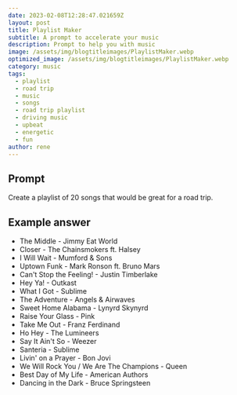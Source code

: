 ```yaml
---
date: 2023-02-08T12:28:47.021659Z
layout: post
title: Playlist Maker
subtitle: A prompt to accelerate your music
description: Prompt to help you with music 
image: /assets/img/blogtitleimages/PlaylistMaker.webp
optimized_image: /assets/img/blogtitleimages/PlaylistMaker.webp
category: music
tags:
  - playlist
  - road trip
  - music
  - songs
  - road trip playlist
  - driving music
  - upbeat
  - energetic
  - fun
author: rene
---
```


## Prompt

  <div class='promptinnerdivtop'>
    <div class='prompttextdiv'>
    <p>Create a playlist of 20 songs that would be great for a road trip.</p>
    </div>
  </div>


## Example answer
  <div class='promptinnerdivbottom' >
    <div class='prompttextdiv'>
    <p>

<ul>
  <li>The Middle - Jimmy Eat World</li>
  <li>Closer - The Chainsmokers ft. Halsey</li>
  <li>I Will Wait - Mumford & Sons</li>
  <li>Uptown Funk - Mark Ronson ft. Bruno Mars</li>
  <li>Can't Stop the Feeling! - Justin Timberlake</li>
  <li>Hey Ya! - Outkast</li>
  <li>What I Got - Sublime</li>
  <li>The Adventure - Angels & Airwaves</li>
  <li>Sweet Home Alabama - Lynyrd Skynyrd</li>
  <li>Raise Your Glass - Pink</li>
  <li>Take Me Out - Franz Ferdinand</li>
  <li>Ho Hey - The Lumineers</li>
  <li>Say It Ain't So - Weezer</li>
  <li>Santeria - Sublime</li>
  <li>Livin' on a Prayer - Bon Jovi</li>
  <li>We Will Rock You / We Are The Champions - Queen </li>
  <li>Best Day of My Life - American Authors </li>
  <li>Dancing in the Dark - Bruce Springsteen </li</p>
    </div>
  </div>
